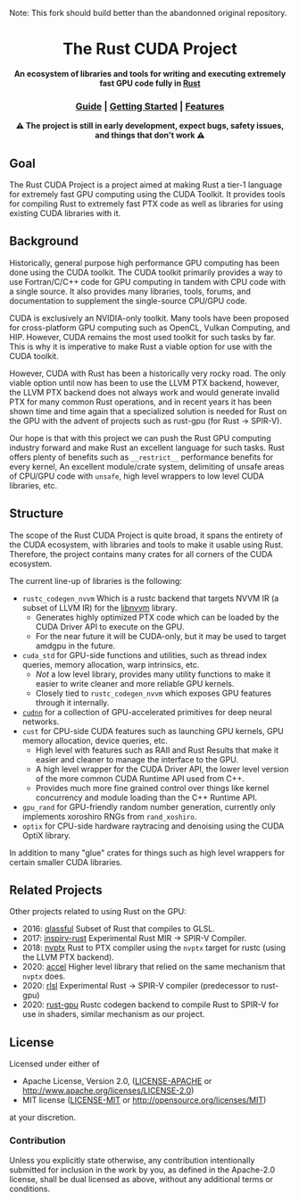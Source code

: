 Note: This fork should build better than the abandonned original repository.

<div align="center">
  <h1>The Rust CUDA Project</h1>

  <p>
    <strong>An ecosystem of libraries and tools for writing and executing extremely fast GPU code fully in 
    <a href="https://www.rust-lang.org/">Rust</a></strong>
  </p>

  <h3>
    <a href="guide">Guide</a>
    <span> | </span>
    <a href="guide/src/guide/getting_started.md">Getting Started</a>
    <span> | </span>
    <a href="guide/src/features.md">Features</a>
  </h3>
<strong>⚠️ The project is still in early development, expect bugs, safety issues, and things that don't work ⚠️</strong>
</div>

## Goal

The Rust CUDA Project is a project aimed at making Rust a tier-1 language for extremely fast GPU computing
using the CUDA Toolkit. It provides tools for compiling Rust to extremely fast PTX code as well as libraries
for using existing CUDA libraries with it.

## Background

Historically, general purpose high performance GPU computing has been done using the CUDA toolkit. The CUDA toolkit primarily
provides a way to use Fortran/C/C++ code for GPU computing in tandem with CPU code with a single source. It also provides
many libraries, tools, forums, and documentation to supplement the single-source CPU/GPU code.

CUDA is exclusively an NVIDIA-only toolkit. Many tools have been proposed for cross-platform GPU computing such as 
OpenCL, Vulkan Computing, and HIP. However, CUDA remains the most used toolkit for such tasks by far. This is why it is
imperative to make Rust a viable option for use with the CUDA toolkit.

However, CUDA with Rust has been a historically very rocky road. The only viable option until now has been to use the LLVM PTX
backend, however, the LLVM PTX backend does not always work and would generate invalid PTX for many common Rust operations, and
in recent years it has been shown time and time again that a specialized solution is needed for Rust on the GPU with the advent
of projects such as rust-gpu (for Rust -> SPIR-V).

Our hope is that with this project we can push the Rust GPU computing industry forward and make Rust an excellent language
for such tasks. Rust offers plenty of benefits such as `__restrict__` performance benefits for every kernel, An excellent module/crate system, 
delimiting of unsafe areas of CPU/GPU code with `unsafe`, high level wrappers to low level CUDA libraries, etc.

## Structure

The scope of the Rust CUDA Project is quite broad, it spans the entirety of the CUDA ecosystem, with libraries and tools to make it 
usable using Rust. Therefore, the project contains many crates for all corners of the CUDA ecosystem.

The current line-up of libraries is the following:

- `rustc_codegen_nvvm` Which is a rustc backend that targets NVVM IR (a subset of LLVM IR) for the [libnvvm](https://docs.nvidia.com/cuda/nvvm-ir-spec/index.html) library.
  - Generates highly optimized PTX code which can be loaded by the CUDA Driver API to execute on the GPU.
  - For the near future it will be CUDA-only, but it may be used to target amdgpu in the future.
- `cuda_std` for GPU-side functions and utilities, such as thread index queries, memory allocation, warp intrinsics, etc.
  - *Not* a low level library, provides many utility functions to make it easier to write cleaner and more reliable GPU kernels.
  - Closely tied to `rustc_codegen_nvvm` which exposes GPU features through it internally.
- [`cudnn`](https://github.com/Rust-GPU/Rust-CUDA/tree/master/crates/cudnn) for a collection of GPU-accelerated primitives for deep neural networks.
- `cust` for CPU-side CUDA features such as launching GPU kernels, GPU memory allocation, device queries, etc.
  - High level with features such as RAII and Rust Results that make it easier and cleaner to manage the interface to the GPU.
  - A high level wrapper for the CUDA Driver API, the lower level version of the more common CUDA Runtime API used from C++.
  - Provides much more fine grained control over things like kernel concurrency and module loading than the C++ Runtime API.
- `gpu_rand` for GPU-friendly random number generation, currently only implements xoroshiro RNGs from `rand_xoshiro`.
- `optix` for CPU-side hardware raytracing and denoising using the CUDA OptiX library.

In addition to many "glue" crates for things such as high level wrappers for certain smaller CUDA libraries.

## Related Projects

Other projects related to using Rust on the GPU:
- 2016: [glassful](https://github.com/kmcallister/glassful) Subset of Rust that compiles to GLSL.
- 2017: [inspirv-rust](https://github.com/msiglreith/inspirv-rust) Experimental Rust MIR -> SPIR-V Compiler.
- 2018: [nvptx](https://github.com/japaric-archived/nvptx) Rust to PTX compiler using the `nvptx` target for rustc (using the LLVM PTX backend).
- 2020: [accel](https://github.com/termoshtt/accel) Higher level library that relied on the same mechanism that `nvptx` does.
- 2020: [rlsl](https://github.com/MaikKlein/rlsl) Experimental Rust -> SPIR-V compiler (predecessor to rust-gpu)
- 2020: [rust-gpu](https://github.com/EmbarkStudios/rust-gpu) Rustc codegen backend to compile Rust to SPIR-V for use in shaders, similar mechanism as our project.

## License

Licensed under either of

- Apache License, Version 2.0, ([LICENSE-APACHE](LICENSE-APACHE) or http://www.apache.org/licenses/LICENSE-2.0)
- MIT license ([LICENSE-MIT](LICENSE-MIT) or http://opensource.org/licenses/MIT)

at your discretion.

### Contribution

Unless you explicitly state otherwise, any contribution intentionally submitted for inclusion in the work by you, as defined in the Apache-2.0 license, shall be dual licensed as above, without any additional terms or conditions.

